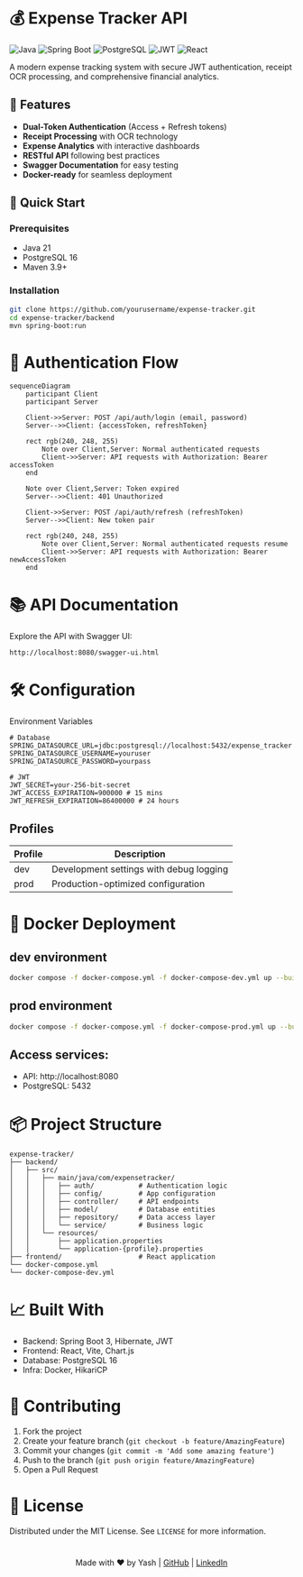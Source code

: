 # 💰 Expense Tracker API

![Java](https://img.shields.io/badge/Java-21-blue)
![Spring Boot](https://img.shields.io/badge/Spring_Boot-3.2-green)
![PostgreSQL](https://img.shields.io/badge/PostgreSQL-16-blueviolet)
![JWT](https://img.shields.io/badge/JWT-Auth-orange)
![React](https://img.shields.io/badge/React-18.2-lightblue)

A modern expense tracking system with secure JWT authentication, receipt OCR processing, and comprehensive financial analytics.

## 🌟 Features

- **Dual-Token Authentication** (Access + Refresh tokens)
- **Receipt Processing** with OCR technology
- **Expense Analytics** with interactive dashboards
- **RESTful API** following best practices
- **Swagger Documentation** for easy testing
- **Docker-ready** for seamless deployment

## 🚀 Quick Start

### Prerequisites
- Java 21
- PostgreSQL 16
- Maven 3.9+

### Installation
```bash
git clone https://github.com/yourusername/expense-tracker.git
cd expense-tracker/backend
mvn spring-boot:run
```

# 🔐 Authentication Flow
```mermaid
sequenceDiagram
    participant Client
    participant Server
    
    Client->>Server: POST /api/auth/login (email, password)
    Server-->>Client: {accessToken, refreshToken}
    
    rect rgb(240, 248, 255)
        Note over Client,Server: Normal authenticated requests
        Client->>Server: API requests with Authorization: Bearer accessToken
    end
    
    Note over Client,Server: Token expired
    Server-->>Client: 401 Unauthorized
    
    Client->>Server: POST /api/auth/refresh (refreshToken)
    Server-->>Client: New token pair
    
    rect rgb(240, 248, 255)
        Note over Client,Server: Normal authenticated requests resume
        Client->>Server: API requests with Authorization: Bearer newAccessToken
    end
```

# 📚 API Documentation

Explore the API with Swagger UI:
```
http://localhost:8080/swagger-ui.html
```

# 🛠️ Configuration
Environment Variables
```properties
# Database
SPRING_DATASOURCE_URL=jdbc:postgresql://localhost:5432/expense_tracker
SPRING_DATASOURCE_USERNAME=youruser
SPRING_DATASOURCE_PASSWORD=yourpass

# JWT
JWT_SECRET=your-256-bit-secret
JWT_ACCESS_EXPIRATION=900000 # 15 mins
JWT_REFRESH_EXPIRATION=86400000 # 24 hours
```

## Profiles

| Profile | Description |
|---------|-------------|
| dev     | Development settings with debug logging |
| prod    | Production-optimized configuration |

# 🐳 Docker Deployment

## dev environment
```bash
docker compose -f docker-compose.yml -f docker-compose-dev.yml up --build
```

## prod environment
```bash
docker compose -f docker-compose.yml -f docker-compose-prod.yml up --build
```

## Access services:
- API: http://localhost:8080
- PostgreSQL: 5432

# 📦 Project Structure

```text
expense-tracker/
├── backend/
│   ├── src/
│   │   ├── main/java/com/expensetracker/
│   │   │   ├── auth/           # Authentication logic
│   │   │   ├── config/         # App configuration
│   │   │   ├── controller/     # API endpoints
│   │   │   ├── model/          # Database entities
│   │   │   ├── repository/     # Data access layer
│   │   │   └── service/        # Business logic
│   │   └── resources/
│   │       ├── application.properties
│   │       └── application-{profile}.properties
├── frontend/                   # React application
└── docker-compose.yml
└── docker-compose-dev.yml
```

# 📈 Built With

- Backend: Spring Boot 3, Hibernate, JWT
- Frontend: React, Vite, Chart.js
- Database: PostgreSQL 16
- Infra: Docker, HikariCP

# 🤝 Contributing
1. Fork the project
2. Create your feature branch (`git checkout -b feature/AmazingFeature`)
3. Commit your changes (`git commit -m 'Add some amazing feature'`)
4. Push to the branch (`git push origin feature/AmazingFeature`)
5. Open a Pull Request

# 📜 License
Distributed under the MIT License. See `LICENSE` for more information.

#

<p align="center"> Made with ❤️ by Yash | <a href="https://github.com/YD-S">GitHub</a> | <a href="https://linkedin.com/in/yashdev-singh/">LinkedIn</a> </p>